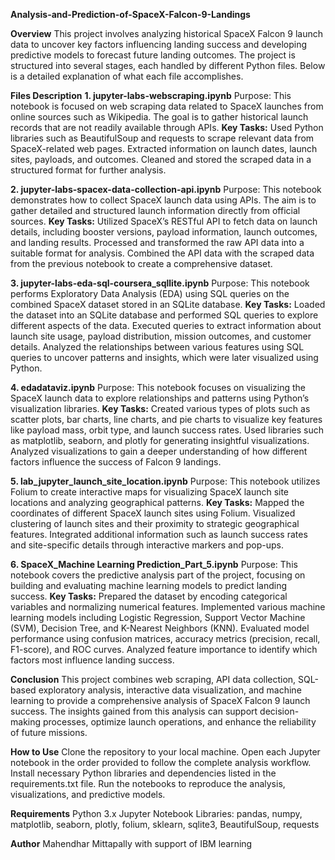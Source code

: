 **Analysis-and-Prediction-of-SpaceX-Falcon-9-Landings**

**Overview**
This project involves analyzing historical SpaceX Falcon 9 launch data to uncover key factors influencing landing success and developing predictive models to forecast future landing outcomes. The project is structured into several stages, each handled by different Python files. Below is a detailed explanation of what each file accomplishes.


**Files Description**
**1. jupyter-labs-webscraping.ipynb**
Purpose: This notebook is focused on web scraping data related to SpaceX launches from online sources such as Wikipedia. The goal is to gather historical launch records that are not readily available through APIs.
**Key Tasks:**
Used Python libraries such as BeautifulSoup and requests to scrape relevant data from SpaceX-related web pages.
Extracted information on launch dates, launch sites, payloads, and outcomes.
Cleaned and stored the scraped data in a structured format for further analysis.


**2. jupyter-labs-spacex-data-collection-api.ipynb**
Purpose: This notebook demonstrates how to collect SpaceX launch data using APIs. The aim is to gather detailed and structured launch information directly from official sources.
**Key Tasks:**
Utilized SpaceX’s RESTful API to fetch data on launch details, including booster versions, payload information, launch outcomes, and landing results.
Processed and transformed the raw API data into a suitable format for analysis.
Combined the API data with the scraped data from the previous notebook to create a comprehensive dataset.


**3. jupyter-labs-eda-sql-coursera_sqllite.ipynb**
Purpose: This notebook performs Exploratory Data Analysis (EDA) using SQL queries on the combined SpaceX dataset stored in an SQLite database.
**Key Tasks:**
Loaded the dataset into an SQLite database and performed SQL queries to explore different aspects of the data.
Executed queries to extract information about launch site usage, payload distribution, mission outcomes, and customer details.
Analyzed the relationships between various features using SQL queries to uncover patterns and insights, which were later visualized using Python.


**4. edadataviz.ipynb**
Purpose: This notebook focuses on visualizing the SpaceX launch data to explore relationships and patterns using Python’s visualization libraries.
**Key Tasks:**
Created various types of plots such as scatter plots, bar charts, line charts, and pie charts to visualize key features like payload mass, orbit type, and launch success rates.
Used libraries such as matplotlib, seaborn, and plotly for generating insightful visualizations.
Analyzed visualizations to gain a deeper understanding of how different factors influence the success of Falcon 9 landings.


**5. lab_jupyter_launch_site_location.ipynb**
Purpose: This notebook utilizes Folium to create interactive maps for visualizing SpaceX launch site locations and analyzing geographical patterns.
**Key Tasks:**
Mapped the coordinates of different SpaceX launch sites using Folium.
Visualized clustering of launch sites and their proximity to strategic geographical features.
Integrated additional information such as launch success rates and site-specific details through interactive markers and pop-ups.


**6. SpaceX_Machine Learning Prediction_Part_5.ipynb**
Purpose: This notebook covers the predictive analysis part of the project, focusing on building and evaluating machine learning models to predict landing success.
**Key Tasks:**
Prepared the dataset by encoding categorical variables and normalizing numerical features.
Implemented various machine learning models including Logistic Regression, Support Vector Machine (SVM), Decision Tree, and K-Nearest Neighbors (KNN).
Evaluated model performance using confusion matrices, accuracy metrics (precision, recall, F1-score), and ROC curves.
Analyzed feature importance to identify which factors most influence landing success.


**Conclusion**
This project combines web scraping, API data collection, SQL-based exploratory analysis, interactive data visualization, and machine learning to provide a comprehensive analysis of SpaceX Falcon 9 launch success. The insights gained from this analysis can support decision-making processes, optimize launch operations, and enhance the reliability of future missions.


**How to Use**
Clone the repository to your local machine.
Open each Jupyter notebook in the order provided to follow the complete analysis workflow.
Install necessary Python libraries and dependencies listed in the requirements.txt file.
Run the notebooks to reproduce the analysis, visualizations, and predictive models.

**Requirements**
Python 3.x
Jupyter Notebook
Libraries: pandas, numpy, matplotlib, seaborn, plotly, folium, sklearn, sqlite3, BeautifulSoup, requests

**Author**
Mahendhar Mittapally with support of IBM learning
